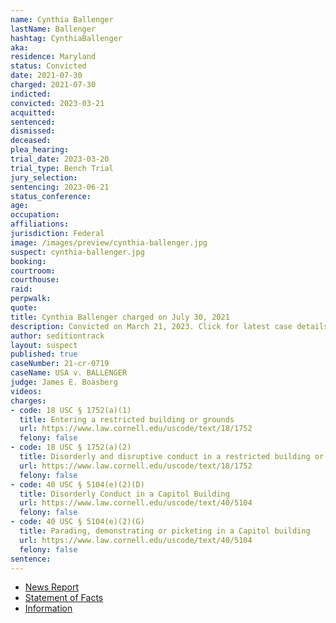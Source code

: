 ```yaml
---
name: Cynthia Ballenger
lastName: Ballenger
hashtag: CynthiaBallenger
aka:
residence: Maryland
status: Convicted
date: 2021-07-30
charged: 2021-07-30
indicted:
convicted: 2023-03-21
acquitted:
sentenced:
dismissed:
deceased:
plea_hearing:
trial_date: 2023-03-20
trial_type: Bench Trial
jury_selection:
sentencing: 2023-06-21
status_conference:
age:
occupation:
affiliations:
jurisdiction: Federal
image: /images/preview/cynthia-ballenger.jpg
suspect: cynthia-ballenger.jpg
booking:
courtroom:
courthouse:
raid:
perpwalk:
quote:
title: Cynthia Ballenger charged on July 30, 2021
description: Convicted on March 21, 2023. Click for latest case details.
author: seditiontrack
layout: suspect
published: true
caseNumber: 21-cr-0719
caseName: USA v. BALLENGER
judge: James E. Boasberg
videos:
charges:
- code: 18 USC § 1752(a)(1)
  title: Entering a restricted building or grounds
  url: https://www.law.cornell.edu/uscode/text/18/1752
  felony: false
- code: 18 USC § 1752(a)(2)
  title: Disorderly and disruptive conduct in a restricted building or grounds
  url: https://www.law.cornell.edu/uscode/text/18/1752
  felony: false
- code: 40 USC § 5104(e)(2)(D)
  title: Disorderly Conduct in a Capitol Building
  url: https://www.law.cornell.edu/uscode/text/40/5104
  felony: false
- code: 40 USC § 5104(e)(2)(G)
  title: Parading, demonstrating or picketing in a Capitol building
  url: https://www.law.cornell.edu/uscode/text/40/5104
  felony: false
sentence:
---
```

- [News Report](https://phillynews.fyi/32951/cowboys-for-trump-founder-offered-plea-deal-for-invading-the-capitol-report/)
- [Statement of Facts](https://www.justice.gov/usao-dc/case-multi-defendant/file/1422746/download)
- [Information](https://storage.courtlistener.com/recap/gov.uscourts.dcd.238250/gov.uscourts.dcd.238250.38.0.pdf)
